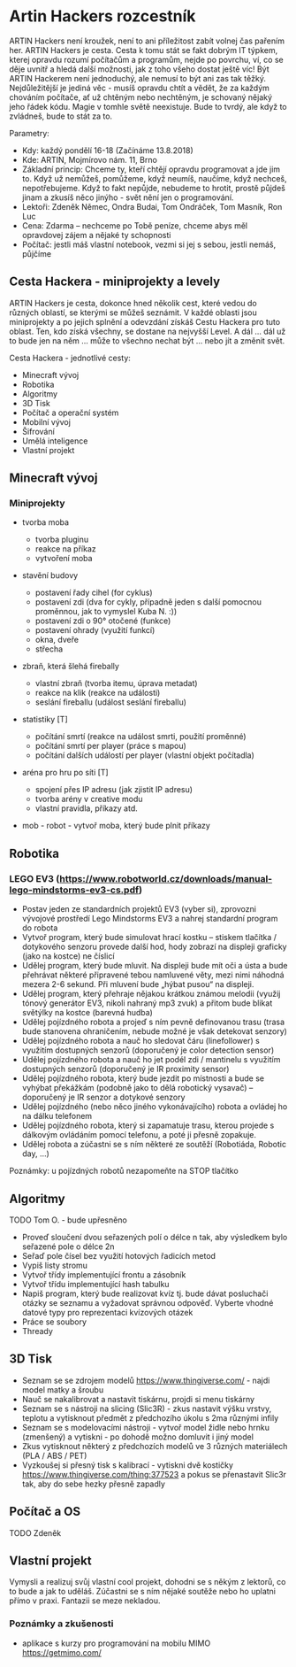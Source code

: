 # Artin Hackers rozcestník

ARTIN Hackers není kroužek, není to ani příležitost zabít volnej čas pařením her. ARTIN Hackers je cesta. Cesta k tomu stát se fakt dobrým IT týpkem, kterej opravdu rozumí počítačům a programům, nejde po povrchu, ví, co se děje uvnitř a hledá další možnosti, jak z toho všeho dostat ještě víc!
Být ARTIN Hackerem není jednoduchý, ale nemusí to být ani zas tak těžký. Nejdůležitější je jediná věc - musíš opravdu chtít a vědět, že za každým chováním počítače, ať už chtěným nebo nechtěným, je schovaný nějaký jeho řádek kódu. Magie v tomhle světě neexistuje.
Bude to tvrdý, ale když to zvládneš, bude to stát za to.

Parametry:
* Kdy: každý pondělí 16-18 (Začínáme 13.8.2018)
* Kde: ARTIN, Mojmírovo nám. 11, Brno
* Základní princip: Chceme ty, kteří chtějí opravdu programovat a jde jim to. Když už nemůžeš, pomůžeme, když neumíš, naučíme, když nechceš, nepotřebujeme. Když to fakt nepůjde, nebudeme to hrotit, prostě půjdeš jinam a zkusíš něco jinýho - svět nění jen o programování.
* Lektoři: Zdeněk Němec, Ondra Budai, Tom Ondráček, Tom Masník, Ron Luc
* Cena: Zdarma – nechceme po Tobě peníze, chceme abys měl opravdovej zájem a nějaké ty schopnosti
* Počítač: jestli máš vlastní notebook, vezmi si jej s sebou, jestli nemáš, půjčíme

## Cesta Hackera - miniprojekty a levely
ARTIN Hackers je cesta, dokonce hned několik cest, které vedou do různých oblastí, se kterými se můžeš seznámit. V každé oblasti jsou miniprojekty a po jejich splnění a odevzdání získáš Cestu Hackera pro tuto oblast. Ten, kdo získá všechny, se dostane na nejvyšší Level. A dál ... dál už to bude jen na něm ... může to všechno nechat být ... nebo jít a změnit svět.

Cesta Hackera - jednotlivé cesty:
* Minecraft vývoj
* Robotika
* Algoritmy
* 3D Tisk
* Počítač a operační systém
* Mobilní vývoj
* Šifrování
* Umělá inteligence
* Vlastní projekt


## Minecraft vývoj

### Miniprojekty

* tvorba moba
  * tvorba pluginu
  * reakce na příkaz
  * vytvoření moba 

* stavění budovy 
  * postavení řady cihel (for cyklus)
  * postavení zdi (dva for cykly, případně jeden s další pomocnou proměnnou, jak to vymyslel Kuba N. :))
  * postavení zdi o 90° otočené (funkce)
  * postavení ohrady (využití funkcí)
  * okna, dveře
  * střecha

* zbraň, která šlehá firebally
  * vlastní zbraň (tvorba itemu, úprava metadat)
  * reakce na klik (reakce na události)
  * seslání fireballu (událost seslání fireballu)

* statistiky [T]
  * počítání smrtí (reakce na událost smrti, použití proměnné)
  * počítání smrtí per player (práce s mapou)
  * počítání dalších událostí per player (vlastní objekt počítadla)

* aréna pro hru po síti [T]
  * spojení přes IP adresu (jak zjistit IP adresu)
  * tvorba arény v creative modu
  * vlastní pravidla, příkazy atd.
  
* mob - robot - vytvoř moba, který bude plnit příkazy



## Robotika
### LEGO EV3 (https://www.robotworld.cz/downloads/manual-lego-mindstorms-ev3-cs.pdf) 
* Postav jeden ze standardních projektů EV3 (vyber si), zprovozni vývojové prostředí Lego Mindstorms EV3 a nahrej standardní program do robota
* Vytvoř program, který bude simulovat hrací kostku – stiskem tlačítka / dotykového senzoru provede další hod, hody zobrazí na displeji graficky (jako na kostce) ne číslicí
* Udělej program, který bude mluvit. Na displeji bude mít oči a ústa a bude přehrávat některé připravené tebou namluvené věty, mezi nimi náhodná mezera 2-6 sekund. Při mluvení bude „hýbat pusou“ na displeji.
* Udělej program, který přehraje nějakou krátkou známou melodii (využij tónový generátor EV3, nikoli nahraný mp3 zvuk) a přitom bude blikat světýlky na kostce (barevná hudba)
* Udělej pojízdného robota a projeď s ním pevně definovanou trasu (trasa bude stanovena ohraničením, nebude možné je však detekovat senzory)
* Udělej pojízdného robota a nauč ho sledovat čáru (linefollower) s využitím dostupných senzorů (doporučený je color detection sensor)
* Udělej pojízdného robota a nauč ho jet podél zdi / mantinelu s využitím dostupných senzorů (doporučený je IR proximity sensor)
* Udělej pojízdného robota, který bude jezdit po místnosti a bude se vyhýbat překážkám (podobně jako to dělá robotický vysavač) – doporučený je IR senzor a dotykové senzory
* Udělej pojízdného (nebo něco jiného vykonávajícího) robota a ovládej ho na dálku telefonem
* Udělej pojízdného robota, který si zapamatuje trasu, kterou projede s dálkovým ovládáním pomocí telefonu, a poté ji přesně zopakuje.
* Udělej robota a zúčastni se s ním některé ze soutěží (Robotiáda, Robotic day, …)

Poznámky: u pojízdných robotů nezapomeňte na STOP tlačítko

## Algoritmy
TODO Tom O. - bude upřesněno
* Proveď sloučení dvou seřazených polí o délce n tak, aby výsledkem bylo seřazené pole o délce 2n
* Seřaď pole čísel bez využití hotových řadicích metod
* Vypiš listy stromu
* Vytvoř třídy implementující frontu a zásobník
* Vytvoř třídu implementující hash tabulku
* Napiš program, který bude realizovat kvíz tj. bude dávat posluchači otázky se seznamu a vyžadovat správnou odpověď. Vyberte vhodné datové typy pro reprezentaci kvízových otázek
* Práce se soubory
* Thready

  
## 3D Tisk
* Seznam se se zdrojem modelů https://www.thingiverse.com/ - najdi model matky a šroubu
* Nauč se nakalibrovat a nastavit tiskárnu, projdi si menu tiskárny
* Seznam se s nástroji na slicing (Slic3R) - zkus nastavit výšku vrstvy, teplotu a vytisknout předmět z předchozího úkolu s 2ma různými infily
* Seznam se s modelovacími nástroji - vytvoř model židle nebo hrnku (zmenšený) a vytiskni - po dohodě možno domluvit i jiný model
* Zkus vytisknout některý z předchozích modelů ve 3 různých materiálech (PLA / ABS / PET)
* Vyzkoušej si přesný tisk s kalibrací - vytiskni dvě kostičky https://www.thingiverse.com/thing:377523 a pokus se přenastavit Slic3r tak, aby do sebe hezky přesně zapadly



## Počítač a OS
TODO Zdeněk

## Vlastní projekt
Vymysli a realizuj svůj vlastní cool projekt, dohodni se s někým z lektorů, co to bude a jak to uděláš. Zúčastni se s ním nějaké soutěže nebo ho uplatni přímo v praxi. Fantazii se meze nekladou.

### Poznámky a zkušenosti
* aplikace s kurzy pro programování na mobilu MIMO https://getmimo.com/



